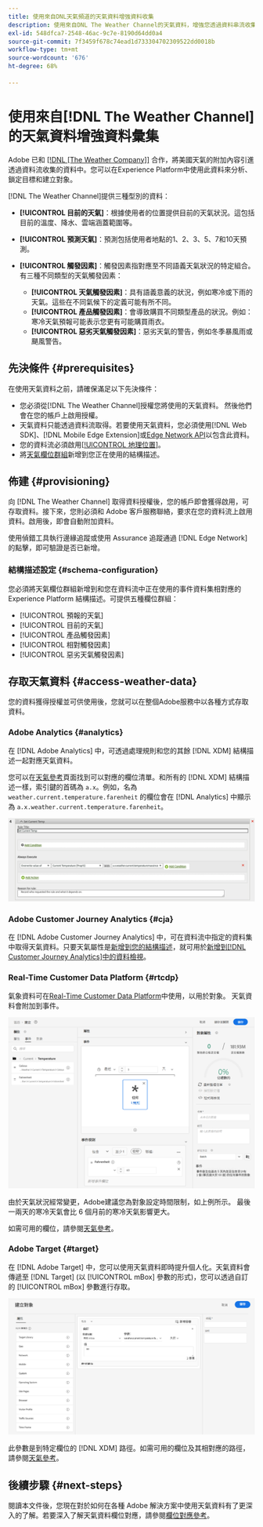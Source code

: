 ```yaml
---
title: 使用來自DNL天氣頻道的天氣資料增強資料收集
description: 使用來自DNL The Weather Channel的天氣資料，增強您透過資料串流收集的資料。
exl-id: 548dfca7-2548-46ac-9c7e-8190d64dd0a4
source-git-commit: 7f3459f678c74ead1d733304702309522dd0018b
workflow-type: tm+mt
source-wordcount: '676'
ht-degree: 68%

---
```


# 使用來自[!DNL The Weather Channel]的天氣資料增強資料彙集

Adobe 已和 [[!DNL [The Weather Company]]](https://www.ibm.com/weather) 合作，將美國天氣的附加內容引進透過資料流收集的資料中。您可以在Experience Platform中使用此資料來分析、鎖定目標和建立對象。

[!DNL The Weather Channel]提供三種型別的資料：

* **[!UICONTROL 目前的天氣]**：根據使用者的位置提供目前的天氣狀況。這包括目前的溫度、降水、雲端涵蓋範圍等。
* **[!UICONTROL 預測天氣]**：預測包括使用者地點的1、2、3、5、7和10天預測。
* **[!UICONTROL 觸發因素]**：觸發因素指對應至不同語義天氣狀況的特定組合。有三種不同類型的天氣觸發因素：

   * **[!UICONTROL 天氣觸發因素]**：具有語義意義的狀況，例如寒冷或下雨的天氣。這些在不同氣候下的定義可能有所不同。
   * **[!UICONTROL 產品觸發因素]**：會導致購買不同類型產品的狀況。例如：寒冷天氣預報可能表示您更有可能購買雨衣。
   * **[!UICONTROL 惡劣天氣觸發因素]**：惡劣天氣的警告，例如冬季暴風雨或颶風警告。

## 先決條件 {#prerequisites}

在使用天氣資料之前，請確保滿足以下先決條件：

* 您必須從[!DNL The Weather Channel]授權您將使用的天氣資料。 然後他們會在您的帳戶上啟用授權。
* 天氣資料只能透過資料流取得。若要使用天氣資料，您必須使用[!DNL Web SDK]、[!DNL Mobile Edge Extension]或[Edge Network API](https://developer.adobe.com/data-collection-apis/docs/api/)以包含此資料。
* 您的資料流必須啟用[[!UICONTROL 地理位置]](../configure.md#advanced-options)。
* 將[天氣欄位群組](#schema-configuration)新增到您正在使用的結構描述。

## 佈建 {#provisioning}

向 [!DNL The Weather Channel] 取得資料授權後，您的帳戶即會獲得啟用，可存取資料。接下來，您則必須和 Adob&#x200B;&#x200B;e 客戶服務聯絡，要求在您的資料流上啟用資料。啟用後，即會自動附加資料。

使用偵錯工具執行邊緣追蹤或使用 Assurance 追蹤通過 [!DNL Edge Network] 的點擊，即可驗證是否已新增。

### 結構描述設定 {#schema-configuration}

您必須將天氣欄位群組新增到和您在資料流中正在使用的事件資料集相對應的 Experience Platform 結構描述。可提供五種欄位群組：

* [!UICONTROL 預報的天氣]
* [!UICONTROL 目前的天氣]
* [!UICONTROL 產品觸發因素]
* [!UICONTROL 相對觸發因素]
* [!UICONTROL 惡劣天氣觸發因素]

## 存取天氣資料 {#access-weather-data}

您的資料獲得授權並可供使用後，您就可以在整個Adobe服務中以各種方式存取資料。

### Adobe Analytics {#analytics}

在 [!DNL Adobe Analytics] 中，可透過處理規則和您的其餘 [!DNL XDM] 結構描述一起對應天氣資料。

您可以在[天氣參考](weather-reference.md)頁面找到可以對應的欄位清單。和所有的 [!DNL XDM] 結構描述一樣，索引鍵的首碼為 `a.x`。例如，名為 `weather.current.temperature.farenheit` 的欄位會在 [!DNL Analytics] 中顯示為 `a.x.weather.current.temperature.farenheit`。

![處理規則介面](../assets/data-enrichment/weather/processing-rules.png)

### Adobe Customer Journey Analytics {#cja}

在 [!DNL Adobe Customer Journey Analytics] 中，可在資料流中指定的資料集中取得天氣資料。只要天氣屬性是[新增到您的結構描述](#prerequisites-prerequisites)，就可用於[新增到[!DNL Customer Journey Analytics]中的資料檢視](https://experienceleague.adobe.com/docs/analytics-platform/using/cja-dataviews/create-dataview.html)。

### Real-Time Customer Data Platform {#rtcdp}

氣象資料可在[Real-Time Customer Data Platform](../../rtcdp/overview.md)中使用，以用於對象。 天氣資料會附加到事件。

![顯示天氣事件的區段產生器](../assets/data-enrichment/weather/schema-builder.png)

由於天氣狀況經常變更，Adobe建議您為對象設定時間限制，如上例所示。 最後一兩天的寒冷天氣會比 6 個月前的寒冷天氣影響更大。

如需可用的欄位，請參閱[天氣參考](weather-reference.md)。

### Adobe Target {#target}

在 [!DNL Adobe Target] 中，您可以使用天氣資料即時提升個人化。天氣資料會傳遞至 [!DNL Target] (以 [!UICONTROL mBox] 參數的形式)，您可以透過自訂的 [!UICONTROL mBox] 參數進行存取。

![目標客群產生器](../assets/data-enrichment/weather/target-audience-builder.png)

此參數是到特定欄位的 [!DNL XDM] 路徑。如需可用的欄位及其相對應的路徑，請參閱[天氣參考](weather-reference.md)。

## 後續步驟 {#next-steps}

閱讀本文件後，您現在對於如何在各種 Adob&#x200B;&#x200B;e 解決方案中使用天氣資料有了更深入的了解。若要深入了解天氣資料欄位對應，請參閱[欄位對應參考](weather-reference.md)。
